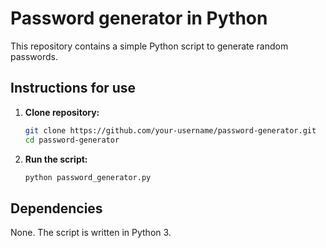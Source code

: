 # Password generator in Python

This repository contains a simple Python script to generate random passwords.

## Instructions for use

1. **Clone repository:**
    ```bash
    git clone https://github.com/your-username/password-generator.git
    cd password-generator
    ```
2. **Run the script:**
    ```bash
    python password_generator.py
    ```

## Dependencies
None. The script is written in Python 3.
